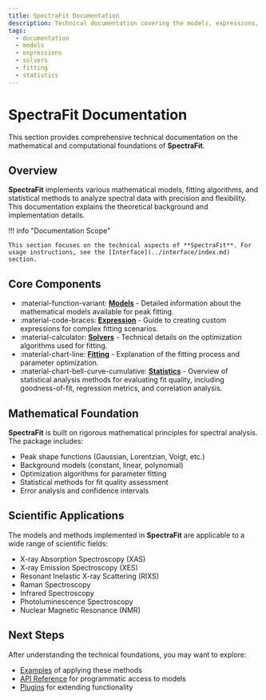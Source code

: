 ```yaml
---
title: SpectraFit Documentation
description: Technical documentation covering the models, expressions, solvers, fitting methods, and statistics in SpectraFit
tags:
  - documentation
  - models
  - expressions
  - solvers
  - fitting
  - statistics
---
```


# SpectraFit Documentation

This section provides comprehensive technical documentation on the mathematical and computational foundations of **SpectraFit**.

## Overview

**SpectraFit** implements various mathematical models, fitting algorithms, and statistical methods to analyze spectral data with precision and flexibility. This documentation explains the theoretical background and implementation details.

!!! info "Documentation Scope"

    This section focuses on the technical aspects of **SpectraFit**. For usage instructions, see the [Interface](../interface/index.md) section.

## Core Components

<div class="grid cards" markdown>

- :material-function-variant: **[Models](models.md)** - Detailed information about the mathematical models available for peak fitting.
- :material-code-braces: **[Expression](expression.md)** - Guide to creating custom expressions for complex fitting scenarios.
- :material-calculator: **[Solvers](solver.md)** - Technical details on the optimization algorithms used for fitting.
- :material-chart-line: **[Fitting](fitting.md)** - Explanation of the fitting process and parameter optimization.
- :material-chart-bell-curve-cumulative: **[Statistics](statistics.md)** - Overview of statistical analysis methods for evaluating fit quality, including goodness-of-fit, regression metrics, and correlation analysis.

</div>

## Mathematical Foundation

**SpectraFit** is built on rigorous mathematical principles for spectral analysis. The package includes:

- Peak shape functions (Gaussian, Lorentzian, Voigt, etc.)
- Background models (constant, linear, polynomial)
- Optimization algorithms for parameter fitting
- Statistical methods for fit quality assessment
- Error analysis and confidence intervals

## Scientific Applications

The models and methods implemented in **SpectraFit** are applicable to a wide range of scientific fields:

- X-ray Absorption Spectroscopy (XAS)
- X-ray Emission Spectroscopy (XES)
- Resonant Inelastic X-ray Scattering (RIXS)
- Raman Spectroscopy
- Infrared Spectroscopy
- Photoluminescence Spectroscopy
- Nuclear Magnetic Resonance (NMR)

## Next Steps

After understanding the technical foundations, you may want to explore:

- [Examples](../examples/example1.md) of applying these methods
- [API Reference](../api/modelling_api.md) for programmatic access to models
- [Plugins](../plugins/file_converter.md) for extending functionality
